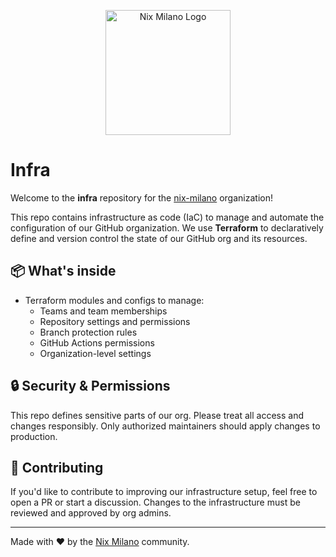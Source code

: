 <p align="center">
  <img src="./artwork/logo-text.jpg" alt="Nix Milano Logo" width="200"/>
</p>

# Infra

Welcome to the **infra** repository for the [nix-milano](https://github.com/nix-milano) organization!

This repo contains infrastructure as code (IaC) to manage and automate the configuration of our GitHub organization.
We use **Terraform** to declaratively define and version control the state of our GitHub org and its resources.

## 📦 What's inside

- Terraform modules and configs to manage:
  - Teams and team memberships
  - Repository settings and permissions
  - Branch protection rules
  - GitHub Actions permissions
  - Organization-level settings

## 🔒 Security & Permissions

This repo defines sensitive parts of our org. Please treat all access and changes responsibly.
Only authorized maintainers should apply changes to production.

## 🙌 Contributing

If you'd like to contribute to improving our infrastructure setup, feel free to open a PR or start a discussion.
Changes to the infrastructure must be reviewed and approved by org admins.

---

Made with ❤️ by the [Nix Milano](https://github.com/nix-milano) community.
